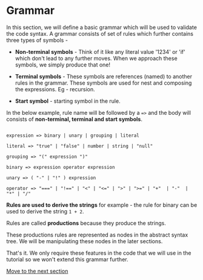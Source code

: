 # Grammar

In this section, we will define a basic grammar which will be used to validate the code syntax. A grammar consists of set of rules which further contains three types of symbols -

* **Non-terminal symbols** - Think of it like any literal value '1234' or 'if' which don't lead to any further moves. When we approach these symbols, we simply produce that one!

* **Terminal symbols** - These symbols are references (named) to another rules in the grammar. These symbols are used for nest and composing the expressions. Eg - recursion.

* **Start symbol** - starting symbol in the rule.

In the below example, rule name will be followed by a `=>` and the body will consists of **non-terminal, terminal and start symbols**.

```

expression => binary | unary | grouping | literal

literal => "true" | "false" | number | string | "null"

grouping => "(" expression ")"

binary => expression operator expression

unary => ( "-" | "!" ) expression

operator => "===" | "!==" | "<" | "<=" | ">" | ">=" | "+"  | "-"  | "*" | "/"

```

**Rules are used to derive the strings** for example - the rule for binary can be used to derive the string `1 + 2`.

Rules are called **productions** because they produce the strings.

These productions rules are represented as nodes in the abstract syntax tree. We will be manipulating these nodes in the later sections.

That's it. We only require these features in the code that we will use in the tutorial so we won't extend this grammar further.

[Move to the next section](./visitor.md)
